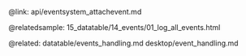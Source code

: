 @link: api/eventsystem_attachevent.md

@relatedsample: 
	15_datatable/14_events/01_log_all_events.html

@related: 
	datatable/events_handling.md
    desktop/event_handling.md
